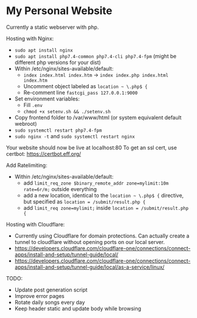 # My Personal Website

Currently a static webserver with php.

Hosting with Nginx:
- `sudo apt install nginx`
- `sudo apt install php7.4-common php7.4-cli php7.4-fpm` (might be different php versions for your dist)
- Within /etc/nginx/sites-available/default:
    - `index index.html index.htm` -> `index index.php index.html index.htm`
    - Uncomment object labeled as `location ~ \.php$ {`
    - Re-comment line `fastcgi_pass 127.0.0.1:9000`
- Set environment variables:
    - Fill `.env`
    - `chmod +x setenv.sh && ./setenv.sh`
- Copy frontend folder to /var/www/html (or system equivalent default webroot)
- `sudo systemctl restart php7.4-fpm`
- `sudo nginx -t` and `sudo systemctl restart nginx`

Your website should now be live at localhost:80
To get an ssl cert, use certbot: https://certbot.eff.org/

Add Ratelimiting:
- Within /etc/nginx/sites-available/default:
    - add `limit_req_zone $binary_remote_addr zone=mylimit:10m rate=6r/m;` outside everything
    - add a new location, identical to the `location ~ \.php$ {` directive, but specified as `location = /submit/result.php {`
    - add `limit_req zone=mylimit;` inside `location = /submit/result.php {`

Hosting with Cloudflare:
 - Currently using Cloudflare for domain protections. Can actually create a tunnel to cloudflare without opening ports on our local server.
 - https://developers.cloudflare.com/cloudflare-one/connections/connect-apps/install-and-setup/tunnel-guide/local/
 - https://developers.cloudflare.com/cloudflare-one/connections/connect-apps/install-and-setup/tunnel-guide/local/as-a-service/linux/

TODO:
- Update post generation script
- Improve error pages
- Rotate daily songs every day
- Keep header static and update body while browsing
